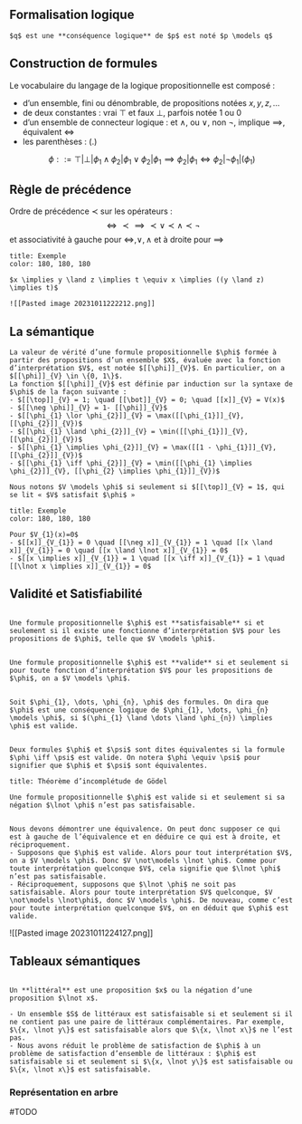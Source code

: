 ## Formalisation logique

```ad-definition
$q$ est une **conséquence logique** de $p$ est noté $p \models q$
```

## Construction de formules

Le vocabulaire du langage de la logique propositionnelle est composé :
- d’un ensemble, fini ou dénombrable, de propositions notées $x,y,z,\dots$
- de deux constantes : vrai $\top$ et faux $\bot$, parfois notée $1$ ou $0$
- d’un ensemble de connecteur logique : et $\land$, ou $\lor$, non $\lnot$, implique $\implies$, équivalent $\iff$ 
- les parenthèses : $(.)$

$$
\phi ::= \top | \bot | \phi_{1} \land \phi_{2} | \phi_{1} \lor \phi_{2} | \phi_{1} \implies \phi_{2} | \phi_{1} \iff \phi_{2} | \lnot \phi_{1} | (\phi_{1})
$$

## Règle de précédence

Ordre de précédence $\prec$ sur les opérateurs :
$$
\iff \prec \implies \prec \lor \prec \land \prec \lnot
$$
et associativité à gauche pour $\iff, \lor, \land$ et à droite pour $\implies$

```ad-example
title: Exemple
color: 180, 180, 180

$x \implies y \land z \implies t \equiv x \implies ((y \land z) \implies t)$

![[Pasted image 20231011222212.png]]

```

## La sémantique

```ad-definition
La valeur de vérité d’une formule propositionnelle $\phi$ formée à partir des propositions d’un ensemble $X$, évaluée avec la fonction d’interprétation $V$, est notée $[[\phi]]_{V}$. En particulier, on a $[[\phi]]_{V} \in \{0, 1\}$.
La fonction $[[\phi]]_{V}$ est définie par induction sur la syntaxe de $\phi$ de la façon suivante :
- $[[\top]]_{V} = 1; \quad [[\bot]]_{V} = 0; \quad [[x]]_{V} = V(x)$
- $[[\neg \phi]]_{V} = 1- [[\phi]]_{V}$ 
- $[[\phi_{1} \lor \phi_{2}]]_{V} = \max([[\phi_{1}]]_{V},[[\phi_{2}]]_{V})$
- $[[\phi_{1} \land \phi_{2}]]_{V} = \min([[\phi_{1}]]_{V},[[\phi_{2}]]_{V})$
- $[[\phi_{1} \implies \phi_{2}]]_{V} = \max([[1 - \phi_{1}]]_{V},[[\phi_{2}]]_{V})$
- $[[\phi_{1} \iff \phi_{2}]]_{V} = \min([[\phi_{1} \implies \phi_{2}]]_{V}, [[\phi_{2} \implies \phi_{1}]]_{V})$

Nous notons $V \models \phi$ si seulement si $[[\top]]_{V} = 1$, qui se lit « $V$ satisfait $\phi$ »

```

```ad-example
title: Exemple
color: 180, 180, 180

Pour $V_{1}(x)=0$
- $[[x]]_{V_{1}} = 0 \quad [[\neg x]]_{V_{1}} = 1 \quad [[x \land x]]_{V_{1}} = 0 \quad [[x \land \lnot x]]_{V_{1}} = 0$
- $[[x \implies x]]_{V_{1}} = 1 \quad [[x \iff x]]_{V_{1}} = 1 \quad [[\lnot x \implies x]]_{V_{1}} = 0$

```

## Validité et Satisfiabilité

```ad-definition

Une formule propositionnelle $\phi$ est **satisfaisable** si et seulement si il existe une fonctionne d’interprétation $V$ pour les propositions de $\phi$, telle que $V \models \phi$.

```

```ad-definition

Une formule propositionnelle $\phi$ est **valide** si et seulement si pour toute fonction d’interprétation $V$ pour les propositions de $\phi$, on a $V \models \phi$.

```

```ad-definition

Soit $\phi_{1}, \dots, \phi_{n}, \phi$ des formules. On dira que $\phi$ est une conséquence logique de $\phi_{1}, \dots, \phi_{n} \models \phi$, si $(\phi_{1} \land \dots \land \phi_{n}) \implies \phi$ est valide.

```

```ad-definition

Deux formules $\phi$ et $\psi$ sont dites équivalentes si la formule $\phi \iff \psi$ est valide. On notera $\phi \equiv \psi$ pour signifier que $\phi$ et $\psi$ sont équivalentes.

```

```ad-theorem
title: Théorème d’incomplétude de Gödel

Une formule propositionnelle $\phi$ est valide si et seulement si sa négation $\lnot \phi$ n’est pas satisfaisable.

```

```ad-demonstration

Nous devons démontrer une équivalence. On peut donc supposer ce qui est à gauche de l’équivalence et en déduire ce qui est à droite, et réciproquement.
- Supposons que $\phi$ est valide. Alors pour tout interprétation $V$, on a $V \models \phi$. Donc $V \not\models \lnot \phi$. Comme pour toute interprétation quelconque $V$, cela signifie que $\lnot \phi$ n’est pas satisfaisable.
- Réciproquement, supposons que $\lnot \phi$ ne soit pas satisfaisable. Alors pour toute interprétation $V$ quelconque, $V \not\models \lnot\phi$, donc $V \models \phi$. De nouveau, comme c’est pour toute interprétation quelconque $V$, on en déduit que $\phi$ est valide.

```

![[Pasted image 20231011224127.png]]

## Tableaux sémantiques

```ad-definition

Un **littéral** est une proposition $x$ ou la négation d’une proposition $\lnot x$.

- Un ensemble $S$ de littéraux est satisfaisable si et seulement si il ne contient pas une paire de littéraux complémentaires. Par exemple, $\{x, \lnot y\}$ est satisfaisable alors que $\{x, \lnot x\}$ ne l’est pas.
- Nous avons réduit le problème de satisfaction de $\phi$ à un problème de satisfaction d’ensemble de littéraux : $\phi$ est satisfaisable si et seulement si $\{x, \lnot y\}$ est satisfaisable ou $\{x, \lnot x\}$ est satisfaisable.

```

### Représentation en arbre

#TODO

